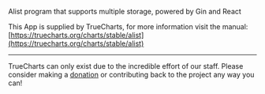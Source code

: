 Alist program that supports multiple storage, powered by Gin and React

This App is supplied by TrueCharts, for more information visit the manual: [https://truecharts.org/charts/stable/alist](https://truecharts.org/charts/stable/alist)

---

TrueCharts can only exist due to the incredible effort of our staff.
Please consider making a [donation](https://truecharts.org/sponsor) or contributing back to the project any way you can!
